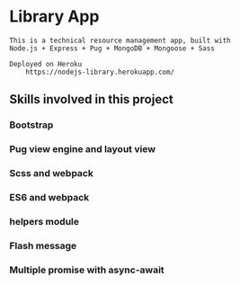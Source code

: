 # Library App 
    This is a technical resource management app, built with 
    Node.js + Express + Pug + MongoDB + Mongoose + Sass
    
    Deployed on Heroku
        https://nodejs-library.herokuapp.com/

## Skills involved in this project

### Bootstrap

### Pug view engine and layout view

### Scss and webpack

### ES6 and webpack

### helpers module

### Flash message

### Multiple promise with async-await

